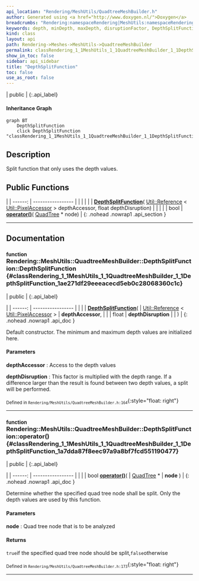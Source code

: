 ```yaml
---
api_location: "Rendering/MeshUtils/QuadtreeMeshBuilder.h"
author: Generated using <a href="http://www.doxygen.nl/">Doxygen</a>
breadcrumbs: "Rendering:namespaceRendering|MeshUtils:namespaceRendering_1_1MeshUtils|QuadtreeMeshBuilder:classRendering_1_1MeshUtils_1_1QuadtreeMeshBuilder"
keywords: depth, minDepth, maxDepth, disruptionFactor, DepthSplitFunction, operator()
kind: class
layout: api
path: Rendering->Meshes->MeshUtils->QuadtreeMeshBuilder
permalink: classRendering_1_1MeshUtils_1_1QuadtreeMeshBuilder_1_1DepthSplitFunction
show_in_toc: false
sidebar: api_sidebar
title: "DepthSplitFunction"
toc: false
use_as_root: false
---
```


| public |
{:.api_label}

#### Inheritance Graph

```mermaid
graph BT
	DepthSplitFunction
	click DepthSplitFunction "classRendering_1_1MeshUtils_1_1QuadtreeMeshBuilder_1_1DepthSplitFunction"
```

## Description

Split function that only uses the depth values.



## Public Functions

|
| ------: | ----------------- |
|  | |
|  | **[DepthSplitFunction](#classRendering_1_1MeshUtils_1_1QuadtreeMeshBuilder_1_1DepthSplitFunction_1ae271df29eeeacecd5eb0c28068360c1c)**( [Util::Reference](classUtil_1_1Reference) < [Util::PixelAccessor](classUtil_1_1PixelAccessor) > depthAccessor, float depthDisruption) |
|  | |
| bool | **[operator()](#classRendering_1_1MeshUtils_1_1QuadtreeMeshBuilder_1_1DepthSplitFunction_1a7dda87f8eec97a9a8bf7fcd551190477)**( [QuadTree](classRendering_1_1MeshUtils_1_1QuadtreeMeshBuilder_1_1QuadTree) * node) |
{: .nohead .nowrap1 .api_section }


-------------------------------------------------------------------

## Documentation

### <small>function</small><br/> Rendering::MeshUtils::QuadtreeMeshBuilder::DepthSplitFunction::DepthSplitFunction {#classRendering_1_1MeshUtils_1_1QuadtreeMeshBuilder_1_1DepthSplitFunction_1ae271df29eeeacecd5eb0c28068360c1c}

| public |
{:.api_label}

|
| ------: | ----------------- |
|  |
|  **[DepthSplitFunction](#classRendering_1_1MeshUtils_1_1QuadtreeMeshBuilder_1_1DepthSplitFunction_1ae271df29eeeacecd5eb0c28068360c1c)**( |  [Util::Reference](classUtil_1_1Reference) < [Util::PixelAccessor](classUtil_1_1PixelAccessor) > | **depthAccessor**, |
| | float | **depthDisruption** |
|   ) |
{: .nohead .nowrap1 .api_doc }



Default constructor. The minimum and maximum depth values are initialized here.


#### Parameters
**depthAccessor**
:  Access to the depth values



**depthDisruption**
:  This factor is multiplied with the depth range. If a difference larger than the result is found between two depth values, a split will be performed.







<sub>Defined in `Rendering/MeshUtils/QuadtreeMeshBuilder.h:164`</sub>{:style="float: right"}

-------------------------------------------------------------------

### <small>function</small><br/> Rendering::MeshUtils::QuadtreeMeshBuilder::DepthSplitFunction::operator() {#classRendering_1_1MeshUtils_1_1QuadtreeMeshBuilder_1_1DepthSplitFunction_1a7dda87f8eec97a9a8bf7fcd551190477}

| public |
{:.api_label}

|
| ------: | ----------------- |
|  |
| bool **[operator()](#classRendering_1_1MeshUtils_1_1QuadtreeMeshBuilder_1_1DepthSplitFunction_1a7dda87f8eec97a9a8bf7fcd551190477)**( |  [QuadTree](classRendering_1_1MeshUtils_1_1QuadtreeMeshBuilder_1_1QuadTree) * | **node** ) |
{: .nohead .nowrap1 .api_doc }



Determine whether the specified quad tree node shall be split. Only the depth values are used by this function.


#### Parameters
**node**
:  Quad tree node that is to be analyzed




#### Returns
`true`if the specified quad tree node should be split,`false`otherwise





<sub>Defined in `Rendering/MeshUtils/QuadtreeMeshBuilder.h:173`</sub>{:style="float: right"}

-------------------------------------------------------------------

